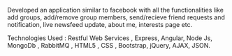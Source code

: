 Developed an application similar to facebook with all the functionalities like add groups, add/remove group members, send/recieve friend requests and notification, live newsfeed update, about me, interests page etc.
 
Technologies Used : Restful Web Services , Express, Angular, Node Js, MongoDb , RabbitMQ , HTML5 , CSS , Bootstrap, jQuery, AJAX, JSON.
